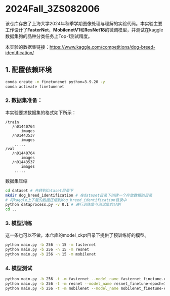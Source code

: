 # 2024Fall_3ZS082006

该仓库存放了上海大学2024年秋季学期图像处理与理解的实验代码。本实验主要工作设计了**FasterNet**，**MobilenetV1**和**ResNet18**的微调模型，并测试在kaggle数据集狗的品种分类任务上Top-1测试精度。

本实验的数据集链接：https://www.kaggle.com/competitions/dog-breed-identification/

## 1. 配置依赖环境

```bash
conda create -n finetunenet python=3.9.20 -y
conda activate finetunenet
```

### 2. 数据集准备：

本实验要求数据集的格式如下所示：

```
/train
   /n01440764
       images
   /n01443537
       images
    .....
/val
   /n01440764
       images
   /n01443537
       images
    .....
```

数据集压缩

```bash
cd dataset # 先转到dataset目录下
mkdir dog_breed_identification # 在dataset目录下创建一个存放数据的目录
# 将kaggle上下载的数据压缩到dog_breed_identification目录中
python dataprocess.py -v 0.1 # 进行训练集与测试集的分割
cd ..
```

### 3. 模型训练

这一条也可以不做，本仓库的model_ckpt目录下提供了预训练好的模型。

```bash
python main.py -b 256 -n 15 -m fasternet  
python main.py -b 256 -n 15 -m resnet 
python main.py -b 256 -n 15 -m mobilenet
```
### 4. 模型测试
```bash
python main.py -b 256 -t -m fasternet --model_name fasternet_finetune-epoch=15-val_acc1=74.61.pth   # 74.61
python main.py -b 256 -t -m resnet --model_name resnet_finetune-epoch=15-val_acc1=76.76.pth         # 76.76
python main.py -b 256 -t -m mobilenet --model_name mobilenet_finetune-epoch=15-val_acc1=74.22.pth   # 74.22
```



